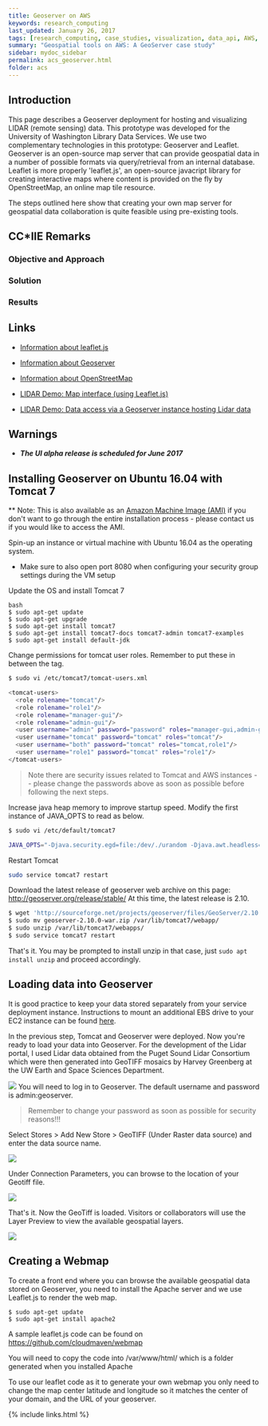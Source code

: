 ```yaml
---
title: Geoserver on AWS
keywords: research_computing
last_updated: January 26, 2017
tags: [research_computing, case_studies, visualization, data_api, AWS, collaboration, cloud_service, storage, database]
summary: "Geospatial tools on AWS: A GeoServer case study"
sidebar: mydoc_sidebar
permalink: acs_geoserver.html
folder: acs
---
```


## Introduction

This page describes a Geoserver deployment for hosting and visualizing LIDAR (remote sensing) data. 
This prototype was developed for the University of Washington Library Data Services. We use two complementary
technologies in this prototype: Geoserver and Leaflet.  Geoserver is an open-source map server that can
provide geospatial data in a number of possible formats via query/retrieval from an internal database.
Leaflet is more properly 'leaflet.js', an open-source javacript library for creating interactive maps
where content is provided on the fly by OpenStreetMap, an online map tile resource.  

The steps outlined here show that creating your own map server for geospatial data collaboration 
is quite feasible using pre-existing tools. 

## CC*IIE Remarks

### Objective and Approach

### Solution

### Results

## Links

- [Information about leaflet.js](http://leafletjs.com/)
- [Information about Geoserver](http://geoserver.org/)
- [Information about OpenStreetMap](http://www.openstreetmap.org/)


- [LIDAR Demo: Map interface (using Leaflet.js)](http://lidarwebmap.cloudmaven.org)
- [LIDAR Demo: Data access via a Geoserver instance hosting Lidar data](http://lidargeoserver.cloudmaven.org)


## Warnings

- ***The UI alpha release is scheduled for June 2017***

## Installing Geoserver on Ubuntu 16.04 with Tomcat 7

** Note: This is also available as an [Amazon Machine Image (AMI)](http://docs.aws.amazon.com/AWSEC2/latest/UserGuide/AMIs.html) 
if you don't want to go through the entire installation process - please contact us if you would like to access the AMI.

Spin-up an instance or virtual machine with Ubuntu 16.04 as the operating system. 
* Make sure to also open port 8080 when configuring your security group settings during the VM setup

Update the OS and install Tomcat 7

```
bash
$ sudo apt-get update
$ sudo apt-get upgrade
$ sudo apt-get install tomcat7
$ sudo apt-get install tomcat7-docs tomcat7-admin tomcat7-examples
$ sudo apt-get install default-jdk
```

Change permissions for tomcat user roles. Remember to put these in between the <tomcat-users></tomcat-users> tag. 

```bash
$ sudo vi /etc/tomcat7/tomcat-users.xml

<tomcat-users>
  <role rolename="tomcat"/>
  <role rolename="role1"/>
  <role rolename="manager-gui"/>
  <role rolename="admin-gui"/>
  <user username="admin" password="password" roles="manager-gui,admin-gui"/>
  <user username="tomcat" password="tomcat" roles="tomcat"/>
  <user username="both" password="tomcat" roles="tomcat,role1"/>
  <user username="role1" password="tomcat" roles="role1"/>
</tomcat-users>
```

> Note there are security issues related to Tomcat and AWS instances -- please change the passwords above as soon as possible before following the next steps.  

Increase java heap memory to improve startup speed. Modify the first instance of JAVA_OPTS to read as below. 

```bash
$ sudo vi /etc/default/tomcat7

JAVA_OPTS="-Djava.security.egd=file:/dev/./urandom -Djava.awt.headless=true -Xmx1024m -XX:MaxPermSize=512m -XX:+UseConcMarkSweepGC"

```

Restart Tomcat

```bash
sudo service tomcat7 restart
```

Download the latest release of geoserver web archive on this page: http://geoserver.org/release/stable/
At this time, the latest release is 2.10.

```bash
$ wget 'http://sourceforge.net/projects/geoserver/files/GeoServer/2.10.0/geoserver-2.10.0-war.zip'
$ sudo mv geoserver-2.10.0-war.zip /var/lib/tomcat7/webapp/
$ sudo unzip /var/lib/tomcat7/webapps/
$ sudo service tomcat7 restart
```

That's it. You may be prompted to install unzip in that case, just `sudo apt install unzip` and proceed accordingly. 

## Loading data into Geoserver

It is good practice to keep your data stored separately from your service deployment instance. Instructions to mount an additional EBS drive to your EC2 instance can be found [here](https://cloudmaven.github.io/documentation/aws_ec2.html#mounting-the-attached-volume).

In the previous step, Tomcat and Geoserver were deployed. Now you're ready to load your data into Geoserver. For the development of the Lidar portal, I used Lidar data obtained from the Puget Sound Lidar Consortium which were then generated into GeoTIFF mosaics by Harvey Greenberg at the UW Earth and Space Sciences Department. 

![](/documentation/images/acs/acs_geoserver_img0001.png)
You will need to log in to Geoserver. The default username and password is admin:geoserver. 

> Remember to change your password as soon as possible for security reasons!!! 

Select Stores > Add New Store > GeoTIFF (Under Raster data source) and enter the data source name. 

![](/documentation/images/acs/acs_geoserver_img0002.png)  

Under Connection Parameters, you can browse to the location of your Geotiff file.

![](/documentation/images/acs/acs_geoserver_img0003.png)

That's it. Now the GeoTiff is loaded. Visitors or collaborators will use the Layer Preview to view the available geospatial layers. 

![](/documentation/images/acs/acs_geoserver_img0004.png) 

## Creating a Webmap 

To create a front end where you can browse the available geospatial data stored on Geoserver, you need to install the Apache server and we use Leaflet.js to render the web map. 

```
$ sudo apt-get update
$ sudo apt-get install apache2

```

A sample leaflet.js code can be found on https://github.com/cloudmaven/webmap

You will need to copy the code into /var/www/html/ which is a folder generated when you installed Apache

To use our leaflet code as it to generate your own webmap you only need to change the map center latitude and longitude so it matches the center of your domain, and the URL of your geoserver. 
 
{% include links.html %}
